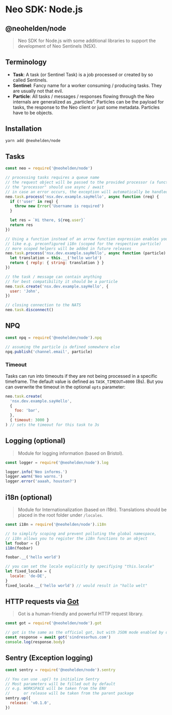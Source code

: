 # Neo SDK: Node.js

## @neohelden/node

> Neo SDK for Node.js with some additional libraries to support the development of Neo Sentinels (NSX).

## Terminology

- **Task**: A task (or Sentinel Task) is a job processed or created by so called Sentinels.
- **Sentinel**: Fancy name for a worker consuming / producing tasks. They are usually not that evil.
- **Particle**: All tasks / messages / responses flowing through the Neo internals are generalized as „particles“. Particles can be the payload for tasks, the response to the Neo client or just some metadata. Particles have to be objects.

## Installation

```bash
yarn add @neohelden/node
```

## Tasks

```js
const neo = require('@neohelden/node')

// processing tasks requires a queue name
// the request object will be passed to the provided processor (a function)
// the "processor" should use async / await
// in case an error occurs, the exception will automatically be handled
neo.task.process('nsx.dev.example.sayHello', async function (req) {
  if (!'user' in req) {
    throw new Error('Username is required')
  }

  let res = `Hi there, ${req.user}`
  return res
})

// Using a function instead of an arrow function expression enables you to use "scoped helpers"
// like e.g. preconfigured i18n (scoped for the respective particle)
// more scoped helpers will be added in future releases
neo.task.process('nsx.dev.example.sayHello', async function (particle) {
  let translation = this.__('hello world')
  return { reply: { string: translation } }
})

// the task / message can contain anything
// for best compatibility it should be a particle
neo.task.create('nsx.dev.example.sayHello', {
  user: 'John',
})

// closing connection to the NATS
neo.task.disconnect()
```

## NPQ

```js
const npq = require('@neohelden/node').npq

// assuming the particle is defined somewhere else
npq.publish('channel.email', particle)
```

### Timeout

Tasks can run into timeouts if they are not being processed in a specific timeframe. The default value is defined as `TASK_TIMEOUT=8000` (8s). But you can overwrite the timeout in the optional `opts` parameter:

```js
neo.task.create(
  'nsx.dev.example.sayHello',
  {
    foo: 'bar',
  },
  { timeout: 3000 }
) // sets the timeout for this task to 3s
```

## Logging (optional)

> Module for logging information (based on Bristol).

```js
const logger = require('@neohelden/node').log

logger.info('Neo informs.')
logger.warn('Neo warns.')
logger.error('aaaah, houston?')
```

## i18n (optional)

> Module for Internationalization (based on i18n). Translations should be placed in the root folder under `/locales`.

```js
const i18n = require('@neohelden/node').i18n

// to simplify scoping and prevent polluting the global namespace,
// i18n allows you to register the i18n functions to an object
let foobar = {}
i18n(foobar)

foobar.__('hello world')

// you can set the locale explicitly by specifiying "this.locale"
let fixed_locale = {
  locale: 'de-DE',
}
fixed_locale.__('hello world') // would result in "hallo welt"
```

## HTTP requests via [Got](https://www.npmjs.com/package/got)

> Got is a human-friendly and powerful HTTP request library.

```js
const got = require('@neohelden/node').got

// got is the same as the official got, but with JSON mode enabled by default
const response = await got('sindresorhus.com')
console.log(response.body)
```

## Sentry (Exception logging)

```js
const sentry = require('@neohelden/node').sentry

// You can use .up() to initialize Sentry
// Most parameters will be filled out by default
// e.g. WORKSPACE will be taken from the ENV
//      or release will be taken from the parent package
sentry.up({
  release: 'v0.1.0',
})
```
